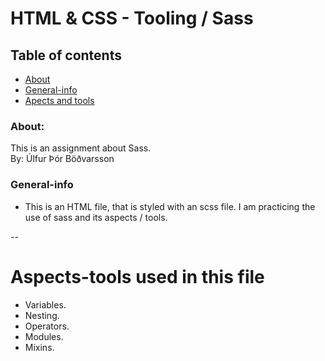  # HTML & CSS - Tooling / Sass


## Table of contents

- [About](#About)
- [General-info](#general-info)
- [Apects and tools](#Aspects-tools)

### About:
This is an assignment about Sass.
    <br>
By: Úlfur Þór Böðvarsson

### General-info

- This is an HTML file, that is styled with an scss file. I am practicing the use of sass and its aspects / tools.

-- 

# Aspects-tools used in this file
- Variables.
- Nesting.
- Operators. 
- Modules.
- Mixins.